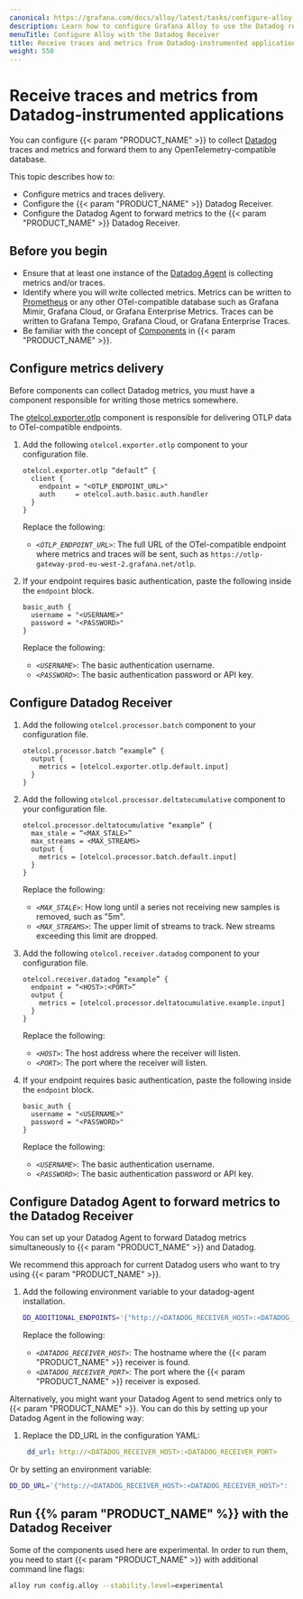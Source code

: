```yaml
---
canonical: https://grafana.com/docs/alloy/latest/tasks/configure-alloy-datadog-receiver/
description: Learn how to configure Grafana Alloy to use the Datadog receiver
menuTitle: Configure Alloy with the Datadog Receiver
title: Receive traces and metrics from Datadog-instrumented applications
weight: 550
---
```


# Receive traces and metrics from Datadog-instrumented applications

You can configure {{< param "PRODUCT_NAME" >}} to collect [Datadog][] traces and metrics and forward them to any OpenTelemetry-compatible database.

This topic describes how to:

* Configure metrics and traces delivery.
* Configure the {{< param "PRODUCT_NAME" >}} Datadog Receiver.
* Configure the Datadog Agent to forward metrics to the {{< param "PRODUCT_NAME" >}} Datadog Receiver.

## Before you begin

* Ensure that at least one instance of the [Datadog Agent][] is collecting metrics and/or traces.
* Identify where you will write collected metrics.
  Metrics can be written to [Prometheus]() or any other OTel-compatible database such as Grafana Mimir, Grafana Cloud, or Grafana Enterprise Metrics.
  Traces can be written to Grafana Tempo, Grafana Cloud, or Grafana Enterprise Traces.
* Be familiar with the concept of [Components][] in {{< param "PRODUCT_NAME" >}}.

## Configure metrics delivery

Before components can collect Datadog metrics, you must have a component responsible for writing those metrics somewhere.

The [otelcol.exporter.otlp][] component is responsible for delivering OTLP data to OTel-compatible endpoints.

1. Add the following `otelcol.exporter.otlp` component to your configuration file.

   ```alloy
   otelcol.exporter.otlp “default” {
     client {
       endpoint = "<OTLP_ENDPOINT_URL>"
       auth     = otelcol.auth.basic.auth.handler
     }
   }
   ```

   Replace the following:

    - _`<OTLP_ENDPOINT_URL>`_: The full URL of the OTel-compatible endpoint where metrics and traces will be sent, such as `https://otlp-gateway-prod-eu-west-2.grafana.net/otlp`.

1. If your endpoint requires basic authentication, paste the following inside the `endpoint` block.

   ```alloy
   basic_auth {
     username = "<USERNAME>"
     password = "<PASSWORD>"
   }
   ```

   Replace the following:

    - _`<USERNAME>`_: The basic authentication username.
    - _`<PASSWORD>`_: The basic authentication password or API key.

## Configure Datadog Receiver

1. Add the following `otelcol.processor.batch` component to your configuration file.

   ```alloy
   otelcol.processor.batch “example” {
     output {
       metrics = [otelcol.exporter.otlp.default.input]
     }
   }
   ```

1. Add the following `otelcol.processor.deltatocumulative` component to your configuration file.

   ```alloy
   otelcol.processor.deltatocumulative “example” {
     max_stale = “<MAX_STALE>”
     max_streams = <MAX_STREAMS>
     output {
       metrics = [otelcol.processor.batch.default.input]
     }
   }
   ```

   Replace the following:

    - _`<MAX_STALE>`_: How long until a series not receiving new samples is removed, such as "5m".
    - _`<MAX_STREAMS>`_: The upper limit of streams to track. New streams exceeding this limit are dropped.

1. Add the following `otelcol.receiver.datadog` component to your configuration file.

   ```alloy
   otelcol.receiver.datadog “example” {
     endpoint = “<HOST>:<PORT>”
     output {
       metrics = [otelcol.processor.deltatocumulative.example.input]
     }
   }
   ```

    Replace the following:

    - _`<HOST>`_: The host address where the receiver will listen.
    - _`<PORT>`_: The port where the receiver will listen.

1. If your endpoint requires basic authentication, paste the following inside the `endpoint` block.

   ```alloy
   basic_auth {
     username = "<USERNAME>"
     password = "<PASSWORD>"
   }
   ```

    Replace the following:

    - _`<USERNAME>`_: The basic authentication username.
    - _`<PASSWORD>`_: The basic authentication password or API key.

## Configure Datadog Agent to forward metrics to the Datadog Receiver

You can set up your Datadog Agent to forward Datadog metrics simultaneously to {{< param "PRODUCT_NAME" >}} and Datadog.

We recommend this approach for current Datadog users who want to try using {{< param "PRODUCT_NAME" >}}.

1. Add the following environment variable to your datadog-agent installation.

   ```bash
   DD_ADDITIONAL_ENDPOINTS='{"http://<DATADOG_RECEIVER_HOST>:<DATADOG_RECEIVER_HOST>": ["datadog-receiver"]}'
   ```

   Replace the following:

    - _`<DATADOG_RECEIVER_HOST>`_: The hostname where the {{< param "PRODUCT_NAME" >}} receiver is found.
    - _`<DATADOG_RECEIVER_PORT>`_: The port where the {{< param "PRODUCT_NAME" >}} receiver is exposed.

Alternatively, you might want your Datadog Agent to send metrics only to {{< param "PRODUCT_NAME" >}}. 
You can do this by setting up your Datadog Agent in the following way:

1. Replace the DD_URL in the configuration YAML:

   ```yaml
    dd_url: http://<DATADOG_RECEIVER_HOST>:<DATADOG_RECEIVER_PORT>
   ```
Or by setting an environment variable:


   ```bash
   DD_DD_URL='{"http://<DATADOG_RECEIVER_HOST>:<DATADOG_RECEIVER_HOST>": ["datadog-receiver"]}'
   ```

## Run {{% param "PRODUCT_NAME" %}} with the Datadog Receiver

Some of the components used here are experimental. In order to run them, you need to start {{< param "PRODUCT_NAME" >}} with additional command line flags:

   ```bash
   alloy run config.alloy --stability.level=experimental
   ```

[Datadog]: https://www.datadoghq.com/
[Datadog Agent]: https://docs.datadoghq.com/agent/
[Prometheus]: https://prometheus.io
[OTLP]: https://opentelemetry.io/docs/specs/otlp/
[otelcol.exporter.otlp]: ../../reference/components/otelcol.exporter.otlp
[Components]: ../../reference/components/